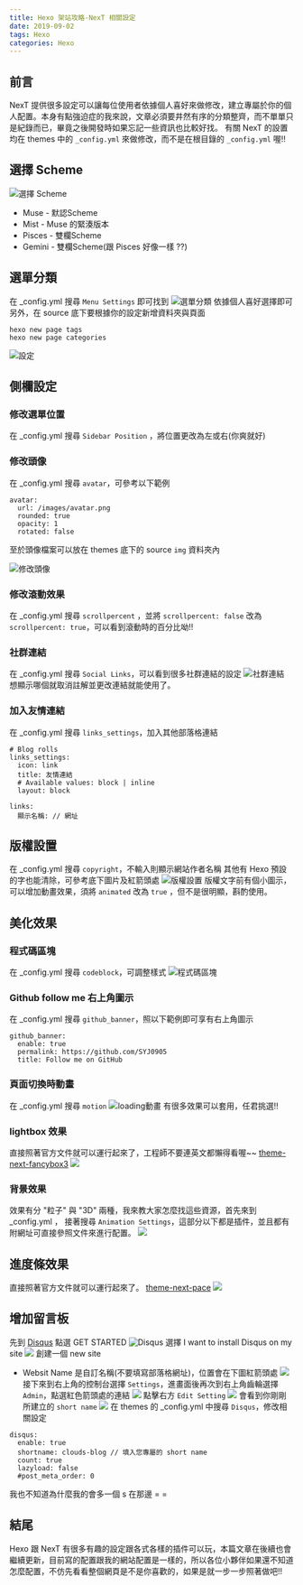 ```yaml
---
title: Hexo 架站攻略-NexT 相關設定
date: 2019-09-02
tags: Hexo
categories: Hexo
---
```


## 前言
NexT 提供很多設定可以讓每位使用者依據個人喜好來做修改，建立專屬於你的個人配置。本身有點強迫症的我來說，文章必須要井然有序的分類整齊，而不單單只是紀錄而已，畢竟之後開發時如果忘記一些資訊也比較好找。
有關 NexT 的設置均在 themes 中的 `_config.yml` 來做修改，而不是在根目錄的 `_config.yml` 喔!!

## 選擇 Scheme
![選擇 Scheme](https://i.imgur.com/omz7nSs.png "選擇 Scheme")
* Muse - 默認Scheme
* Mist - Muse 的緊湊版本
* Pisces - 雙欄Scheme
* Gemini - 雙欄Scheme(跟 Pisces 好像一樣 ??)

## 選單分類
在 _config.yml 搜尋 `Menu Settings` 即可找到
![選單分類](https://i.imgur.com/9ZUfXUm.png "選單分類")
依據個人喜好選擇即可
另外，在 source 底下要根據你的設定新增資料夾與頁面
```
hexo new page tags
hexo new page categories
```
![設定](https://i.imgur.com/G6xrCDr.png)

## 側欄設定

### 修改選單位置
在 _config.yml 搜尋 `Sidebar Position` ，將位置更改為左或右(你爽就好)

### 修改頭像
在 _config.yml 搜尋 `avatar`，可參考以下範例
```
avatar:
  url: /images/avatar.png
  rounded: true
  opacity: 1
  rotated: false
```
至於頭像檔案可以放在 themes 底下的 source `img` 資料夾內

![修改頭像](https://i.imgur.com/QzI3bCh.png "修改頭像")

### 修改滾動效果
在 _config.yml 搜尋 `scrollpercent` ，並將 `scrollpercent: false` 改為 `scrollpercent: true`，可以看到滾動時的百分比呦!!

### 社群連結
在 _config.yml 搜尋 `Social Links`，可以看到很多社群連結的設定
![社群連結](https://i.imgur.com/7HhII0s.png "社群連結")
想顯示哪個就取消註解並更改連結就能使用了。

### 加入友情連結
在 _config.yml 搜尋 `links_settings`，加入其他部落格連結
```
# Blog rolls
links_settings:
  icon: link
  title: 友情連結
  # Available values: block | inline
  layout: block

links:
  顯示名稱: // 網址
```

## 版權設置
在 _config.yml 搜尋 `copyright`，不輸入則顯示網站作者名稱
其他有 Hexo 預設的字也能清除，可參考底下圖片及紅箭頭處
![版權設置](https://i.imgur.com/k9MhWH2.png "版權設置")
版權文字前有個小圖示，可以增加動畫效果，須將 `animated` 改為 `true` ，但不是很明顯，斟酌使用。

## 美化效果

### 程式碼區塊
在 _config.yml 搜尋 `codeblock`，可調整樣式
![程式碼區塊](https://i.imgur.com/B4Sr5Dm.png "程式碼區塊")

### Github follow me 右上角圖示
在 _config.yml 搜尋 `github_banner`，照以下範例即可享有右上角圖示
```
github_banner:
  enable: true
  permalink: https://github.com/SYJ0905
  title: Follow me on GitHub
```

### 頁面切換時動畫
在 _config.yml 搜尋 `motion`
![loading動畫](https://i.imgur.com/iUDYoaz.png "loading動畫")
有很多效果可以套用，任君挑選!!

### lightbox 效果
直接照著官方文件就可以運行起來了，工程師不要連英文都懶得看喔~~
[theme-next-fancybox3](https://github.com/theme-next/theme-next-fancybox3)
![](https://i.imgur.com/oidfcis.png)

### 背景效果
效果有分 "粒子" 與 "3D" 兩種，我來教大家怎麼找這些資源，首先來到 _config.yml ， 接著搜尋 `Animation Settings`，這部分以下都是插件，並且都有附網址可直接參照文件來進行配置。
![](https://i.imgur.com/GG8hYGA.png)

## 進度條效果
直接照著官方文件就可以運行起來了。
[theme-next-pace](https://github.com/theme-next/theme-next-pace)
![](https://i.imgur.com/so2TEoY.png)

## 增加留言板
先到 [Disqus](https://disqus.com) 點選 GET STARTED
![Disqus](https://i.imgur.com/z147laC.png)
選擇  I want to install Disqus on my site
![](https://i.imgur.com/CfAtRjw.png)
創建一個 new site
* Websit Name 是自訂名稱(不要填寫部落格網址)，位置會在下圖紅箭頭處
![](https://i.imgur.com/mU0KmVq.png)
接下來到右上角的控制台選擇 `Settings`，進畫面後再次到右上角齒輪選擇 `Admin`，點選紅色箭頭處的連結
![](https://i.imgur.com/cAAeIEI.png)
點擊右方 `Edit Setting`
![](https://i.imgur.com/6kDruMS.png)
會看到你剛剛所建立的 `short name`
![](https://i.imgur.com/Ugj7UPe.png)
在 themes 的 _config.yml 中搜尋 `Disqus`，修改相關設定
```
disqus:
  enable: true
  shortname: clouds-blog // 填入您專屬的 short name
  count: true
  lazyload: false
  #post_meta_order: 0
```
我也不知道為什麼我的會多一個 s 在那邊 = = 

## 結尾
Hexo 跟 NexT 有很多有趣的設定跟各式各樣的插件可以玩，本篇文章在後續也會繼續更新，目前寫的配置跟我的網站配置是一樣的，所以各位小夥伴如果還不知道怎麼配置，不仿先看看整個網頁是不是你喜歡的，如果是就一步一步照著做吧!!